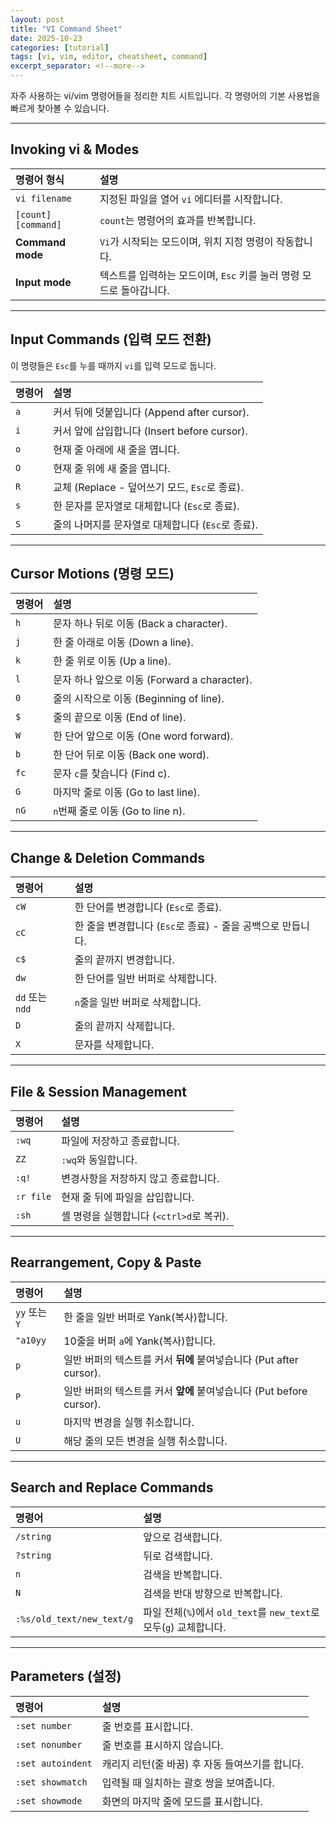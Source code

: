 ```yaml
---
layout: post
title: "VI Command Sheet"
date: 2025-10-23
categories: [tutorial]
tags: [vi, vim, editor, cheatsheet, command]
excerpt_separator: <!--more-->
---
```


자주 사용하는 vi/vim 명령어들을 정리한 치트 시트입니다. 각 명령어의 기본 사용법을 빠르게 찾아볼 수 있습니다.
<!--more-->

---
## Invoking vi & Modes

| 명령어 형식 | 설명 |
| :--- | :--- |
| `vi filename` | 지정된 파일을 열어 `vi` 에디터를 시작합니다. |
| `[count][command]` | `count`는 명령어의 효과를 반복합니다. |
| **Command mode** | `Vi`가 시작되는 모드이며, 위치 지정 명령이 작동합니다. |
| **Input mode** | 텍스트를 입력하는 모드이며, `Esc` 키를 눌러 명령 모드로 돌아갑니다. |

---

## Input Commands (입력 모드 전환)

이 명령들은 `Esc`를 누를 때까지 `vi`를 입력 모드로 둡니다.

| 명령어 | 설명 |
| :--- | :--- |
| `a` | 커서 뒤에 덧붙입니다 (Append after cursor). |
| `i` | 커서 앞에 삽입합니다 (Insert before cursor). |
| `o` | 현재 줄 아래에 새 줄을 엽니다. |
| `O` | 현재 줄 위에 새 줄을 엽니다. |
| `R` | 교체 (Replace - 덮어쓰기 모드, `Esc`로 종료). |
| `s` | 한 문자를 문자열로 대체합니다 (`Esc`로 종료). |
| `S` | 줄의 나머지를 문자열로 대체합니다 (`Esc`로 종료). |

---

## Cursor Motions (명령 모드)

| 명령어 | 설명 |
| :--- | :--- |
| `h` | 문자 하나 뒤로 이동 (Back a character). |
| `j` | 한 줄 아래로 이동 (Down a line). |
| `k` | 한 줄 위로 이동 (Up a line). |
| `l` | 문자 하나 앞으로 이동 (Forward a character). |
| `0` | 줄의 시작으로 이동 (Beginning of line). |
| `$` | 줄의 끝으로 이동 (End of line). |
| `W` | 한 단어 앞으로 이동 (One word forward). |
| `b` | 한 단어 뒤로 이동 (Back one word). |
| `fc` | 문자 `c`를 찾습니다 (Find c). |
| `G` | 마지막 줄로 이동 (Go to last line). |
| `nG` | `n`번째 줄로 이동 (Go to line n). |

---

## Change & Deletion Commands

| 명령어 | 설명 |
| :--- | :--- |
| `cW` | 한 단어를 변경합니다 (`Esc`로 종료). |
| `cC` | 한 줄을 변경합니다 (`Esc`로 종료) - 줄을 공백으로 만듭니다. |
| `c$` | 줄의 끝까지 변경합니다. |
| `dw` | 한 단어를 일반 버퍼로 삭제합니다. |
| `dd` 또는 `ndd` | `n`줄을 일반 버퍼로 삭제합니다. |
| `D` | 줄의 끝까지 삭제합니다. |
| `X` | 문자를 삭제합니다. |

---

## File & Session Management

| 명령어 | 설명 |
| :--- | :--- |
| `:wq` | 파일에 저장하고 종료합니다. |
| `ZZ` | `:wq`와 동일합니다. |
| `:q!` | 변경사항을 저장하지 않고 종료합니다. |
| `:r file` | 현재 줄 뒤에 파일을 삽입합니다. |
| `:sh` | 셸 명령을 실행합니다 (`<ctrl>d`로 복귀). |

---

## Rearrangement, Copy & Paste

| 명령어 | 설명 |
| :--- | :--- |
| `yy` 또는 `Y` | 한 줄을 일반 버퍼로 Yank(복사)합니다. |
| `"a10yy` | 10줄을 버퍼 `a`에 Yank(복사)합니다. |
| `p` | 일반 버퍼의 텍스트를 커서 **뒤에** 붙여넣습니다 (Put after cursor). |
| `P` | 일반 버퍼의 텍스트를 커서 **앞에** 붙여넣습니다 (Put before cursor). |
| `u` | 마지막 변경을 실행 취소합니다. |
| `U` | 해당 줄의 모든 변경을 실행 취소합니다. |

---

## Search and Replace Commands

| 명령어 | 설명 |
| :--- | :--- |
| `/string` | 앞으로 검색합니다. |
| `?string` | 뒤로 검색합니다. |
| `n` | 검색을 반복합니다. |
| `N` | 검색을 반대 방향으로 반복합니다. |
| `:%s/old_text/new_text/g` | 파일 전체(`%`)에서 `old_text`를 `new_text`로 모두(`g`) 교체합니다. |

---

## Parameters (설정)

| 명령어 | 설명 |
| :--- | :--- |
| `:set number` | 줄 번호를 표시합니다. |
| `:set nonumber` | 줄 번호를 표시하지 않습니다. |
| `:set autoindent` | 캐리지 리턴(줄 바꿈) 후 자동 들여쓰기를 합니다. |
| `:set showmatch` | 입력될 때 일치하는 괄호 쌍을 보여줍니다. |
| `:set showmode` | 화면의 마지막 줄에 모드를 표시합니다. |